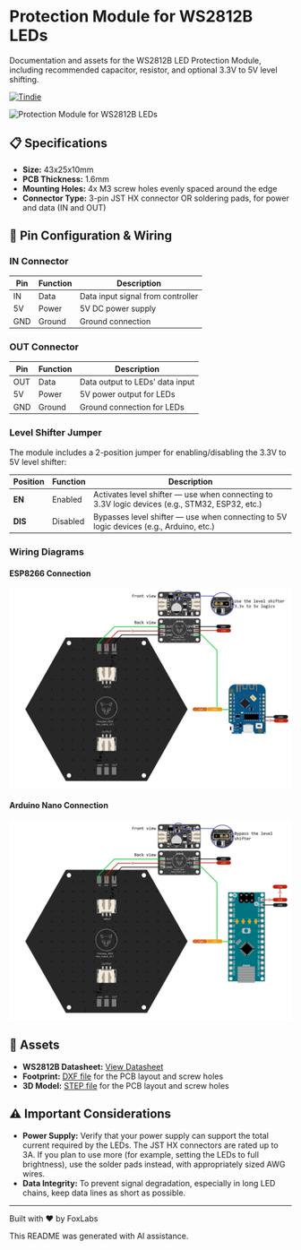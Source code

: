 # Protection Module for WS2812B LEDs

Documentation and assets for the WS2812B LED Protection Module, including recommended capacitor, resistor, and optional 3.3V to 5V level shifting.

[![Tindie](https://img.shields.io/badge/Tindie-Product%20Page-orange?style=for-the-badge&logo=tindie)](https://www.tindie.com/products/27407/)

<img src="https://cdn.tindiemedia.com/images/resize/uIAz0fjVCjlNlB5Ouokz-EMOXkM=/p/fit-in/1370x912/filters:fill(fff)/i/192123/products/2025-08-05T09%3A23%3A26.952Z-1080__.jpg?1754360612" alt="Protection Module for WS2812B LEDs" width="600">

## 📋 Specifications

- **Size:** 43x25x10mm
- **PCB Thickness:** 1.6mm
- **Mounting Holes:** 4x M3 screw holes evenly spaced around the edge
- **Connector Type:** 3-pin JST HX connector OR soldering pads, for power and data (IN and OUT)

## 🔌 Pin Configuration & Wiring

### IN Connector

| Pin | Function | Description                       |
| --- | -------- | --------------------------------- |
| IN  | Data     | Data input signal from controller |
| 5V  | Power    | 5V DC power supply                |
| GND | Ground   | Ground connection                 |

### OUT Connector

| Pin | Function | Description                     |
| --- | -------- | ------------------------------- |
| OUT | Data     | Data output to LEDs' data input |
| 5V  | Power    | 5V power output for LEDs        |
| GND | Ground   | Ground connection for LEDs      |

### Level Shifter Jumper

The module includes a 2-position jumper for enabling/disabling the 3.3V to 5V level shifter:

| Position | Function | Description                                                                                    |
| -------- | -------- | ---------------------------------------------------------------------------------------------- |
| **EN**   | Enabled  | Activates level shifter — use when connecting to 3.3V logic devices (e.g., STM32, ESP32, etc.) |
| **DIS**  | Disabled | Bypasses level shifter — use when connecting to 5V logic devices (e.g., Arduino, etc.)         |

### Wiring Diagrams

#### ESP8266 Connection

<img src="assets/module-protection-leds-ws2812b-esp.jpg" alt="Protection Module ESP8266 Wiring Diagram" width="600">

#### Arduino Nano Connection

<img src="assets/module-protection-leds-ws2812b-nano.jpg" alt="Protection Module Arduino Nano Wiring Diagram" width="600">

## 📁 Assets

- **WS2812B Datasheet:** [View Datasheet](https://cdn-shop.adafruit.com/datasheets/WS2812B.pdf)
- **Footprint:** [DXF file](./assets/protection_module_WS2812B.DXF) for the PCB layout and screw holes
- **3D Model:** [STEP file](./assets/protection_module_WS2812B.STEP) for the PCB layout and screw holes

## ⚠️ Important Considerations

- **Power Supply:** Verify that your power supply can support the total current required by the LEDs. The JST HX connectors are rated up to 3A. If you plan to use more (for example, setting the LEDs to full brightness), use the solder pads instead, with appropriately sized AWG wires.
- **Data Integrity:** To prevent signal degradation, especially in long LED chains, keep data lines as short as possible.

---

Built with ❤️ by FoxLabs

This README was generated with AI assistance.
